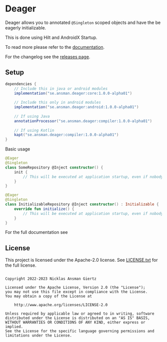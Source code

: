 Deager
===
Deager allows you to annotated `@Singleton` scoped objects and have the be eagerly initializable. 

This is done using Hilt and AndroidX Startup.

To read more please refer to the [documentation](https://deager.ansman.se/).

For the changelog see the [releases page](https://github.com/ansman/deager/releases).

Setup
---
```groovy
dependencies {
    // Include this in java or android modules
    implementation("se.ansman.deager:core:1.0.0-alpha01")
    
    // Include this only in android modules
    implementation("se.ansman.deager:android:1.0.0-alpha01")
    
    // If using Java
    annotationProcessor("se.ansman.deager:compiler:1.0.0-alpha01")
    
    // If using Kotlin
    kapt("se.ansman.deager:compiler:1.0.0-alpha01")
}
```

Basic usage
```kotlin
@Eager
@Singleton
class SomeRepository @Inject constructor() {
    init {
        // This will be executed at application startup, even if nobody injects it.
    }
}

@Eager
@Singleton
class InitializableRepository @Inject constructor() : Initializable {
    override fun initialize() {
        // This will be executed at application startup, even if nobody injects it.
    }
}

```

For the full documentation see

License
---
This project is licensed under the Apache-2.0 license. See [LICENSE.txt](LICENSE.txt) for the full license.
```plain

Copyright 2022-2023 Nicklas Ansman Giertz

Licensed under the Apache License, Version 2.0 (the "License");
you may not use this file except in compliance with the License.
You may obtain a copy of the License at

    http://www.apache.org/licenses/LICENSE-2.0

Unless required by applicable law or agreed to in writing, software
distributed under the License is distributed on an "AS IS" BASIS,
WITHOUT WARRANTIES OR CONDITIONS OF ANY KIND, either express or implied.
See the License for the specific language governing permissions and
limitations under the License.
```